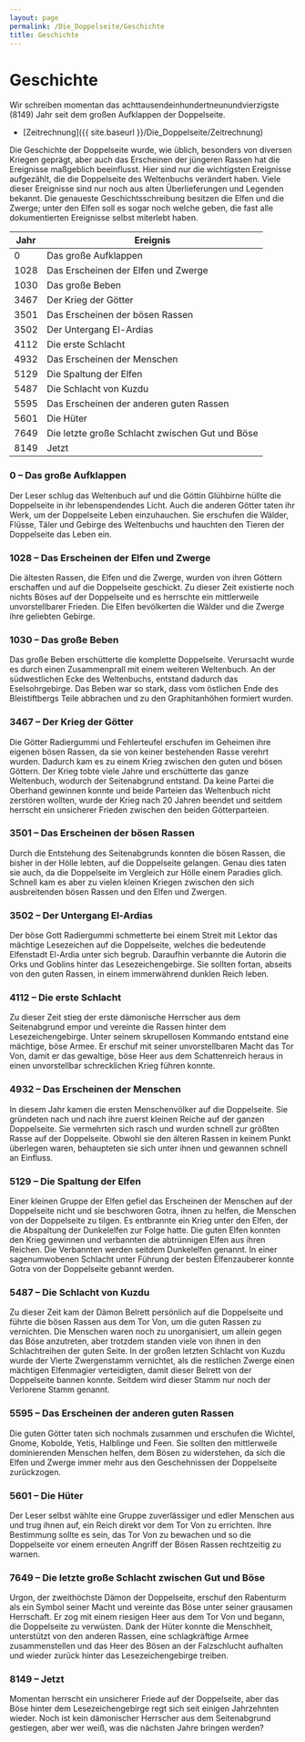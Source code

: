 ```yaml
---
layout: page
permalink: /Die_Doppelseite/Geschichte
title: Geschichte
---
```


# Geschichte

Wir schreiben momentan das achttausendeinhundertneunundvierzigste (8149) Jahr seit dem großen Aufklappen der Doppelseite.

- [Zeitrechnung]({{ site.baseurl }}/Die_Doppelseite/Zeitrechnung)

Die Geschichte der Doppelseite wurde, wie üblich, besonders von diversen Kriegen geprägt, aber auch das Erscheinen der jüngeren Rassen hat die Ereignisse maßgeblich beeinflusst. Hier sind nur die wichtigsten Ereignisse aufgezählt, die die Doppelseite des Weltenbuchs verändert haben. Viele dieser Ereignisse sind nur noch aus alten Überlieferungen und Legenden bekannt. Die genaueste Geschichtsschreibung besitzen die Elfen und die Zwerge; unter den Elfen soll es sogar noch welche geben, die fast alle dokumentierten Ereignisse selbst miterlebt haben. 


<table>
<thead>
<tr><th>Jahr</th><th>Ereignis</th></tr>
</thead>
<tbody>
<tr><td>0</td><td>Das große Aufklappen</td></tr>
<tr><td>1028</td><td>Das Erscheinen der Elfen und Zwerge</td></tr>
<tr><td>1030</td><td>Das große Beben</td></tr>
<tr><td>3467</td><td>Der Krieg der Götter</td></tr>
<tr><td>3501</td><td>Das Erscheinen der bösen Rassen</td></tr>
<tr><td>3502</td><td>Der Untergang El-Ardias</td></tr>
<tr><td>4112</td><td>Die erste Schlacht</td></tr>
<tr><td>4932</td><td>Das Erscheinen der Menschen</td></tr>
<tr><td>5129</td><td>Die Spaltung der Elfen</td></tr>
<tr><td>5487</td><td>Die Schlacht von Kuzdu</td></tr>
<tr><td>5595</td><td>Das Erscheinen der anderen guten Rassen</td></tr>
<tr><td>5601</td><td>Die Hüter</td></tr>
<tr><td>7649</td><td>Die letzte große Schlacht zwischen Gut und Böse</td></tr>
<tr><td>8149</td><td>Jetzt</td></tr>
</tbody>
</table>

### 0 &ndash; Das große Aufklappen

Der Leser schlug das Weltenbuch auf und die Göttin Glühbirne hüllte die Doppelseite in ihr lebenspendendes Licht. Auch die anderen Götter taten ihr Werk, um der Doppelseite Leben einzuhauchen. Sie erschufen die Wälder, Flüsse, Täler und Gebirge des Weltenbuchs und hauchten den Tieren der Doppelseite das Leben ein.

### 1028 &ndash; Das Erscheinen der Elfen und Zwerge

Die ältesten Rassen, die Elfen und die Zwerge, wurden von ihren Göttern erschaffen und auf die Doppelseite geschickt. Zu dieser Zeit existierte noch nichts Böses auf der Doppelseite und es herrschte ein mittlerweile unvorstellbarer Frieden. Die Elfen bevölkerten die Wälder und die Zwerge ihre geliebten Gebirge.

### 1030 &ndash; Das große Beben

Das große Beben erschütterte die komplette Doppelseite. Verursacht wurde es durch einen Zusammenprall mit einem weiteren Weltenbuch. An der südwestlichen Ecke des Weltenbuchs, entstand dadurch das Eselsohrgebirge. Das Beben war so stark, dass vom östlichen Ende des Bleistiftbergs Teile abbrachen und zu den Graphitanhöhen formiert wurden.

### 3467 &ndash; Der Krieg der Götter

Die Götter Radiergummi und Fehlerteufel erschufen im Geheimen ihre eigenen bösen Rassen, da sie von keiner bestehenden Rasse verehrt wurden. Dadurch kam es zu einem Krieg zwischen den guten und bösen Göttern. Der Krieg tobte viele Jahre und erschütterte das ganze Weltenbuch, wodurch der Seitenabgrund entstand. Da keine Partei die Oberhand gewinnen konnte und beide Parteien das Weltenbuch nicht zerstören wollten, wurde der Krieg nach 20 Jahren beendet und seitdem herrscht ein unsicherer Frieden zwischen den beiden Götterparteien.

### 3501 &ndash; Das Erscheinen der bösen Rassen

Durch die Entstehung des Seitenabgrunds konnten die bösen Rassen, die bisher in der Hölle lebten, auf die Doppelseite gelangen. Genau dies taten sie auch, da die Doppelseite im Vergleich zur Hölle einem Paradies glich. Schnell kam es aber zu vielen kleinen Kriegen zwischen den sich ausbreitenden bösen Rassen und den Elfen und Zwergen. 

### 3502 &ndash; Der Untergang El-Ardias

Der böse Gott Radiergummi schmetterte bei einem Streit mit Lektor das mächtige Lesezeichen auf die Doppelseite, welches die bedeutende Elfenstadt El-Ardia unter sich begrub. Daraufhin verbannte die Autorin die Orks und Goblins hinter das Lesezeichengebirge. Sie sollten fortan, abseits von den guten Rassen, in einem immerwährend dunklen Reich leben.

### 4112 &ndash; Die erste Schlacht

Zu dieser Zeit stieg der erste dämonische Herrscher aus dem Seitenabgrund empor und vereinte die Rassen hinter dem Lesezeichengebirge. Unter seinem skrupellosen Kommando entstand eine mächtige, böse Armee. Er erschuf mit seiner unvorstellbaren Macht das Tor Von, damit er das gewaltige, böse Heer aus dem Schattenreich heraus in einen unvorstellbar schrecklichen Krieg führen konnte.

### 4932 &ndash; Das Erscheinen der Menschen

In diesem Jahr kamen die ersten Menschenvölker auf die Doppelseite. Sie gründeten nach und nach ihre zuerst kleinen Reiche auf der ganzen Doppelseite. Sie vermehrten sich rasch und wurden schnell zur größten Rasse auf der Doppelseite. Obwohl sie den älteren Rassen in keinem Punkt überlegen waren, behaupteten sie sich unter ihnen und gewannen schnell an Einfluss.

### 5129 &ndash; Die Spaltung der Elfen

Einer kleinen Gruppe der Elfen gefiel das Erscheinen der Menschen auf der Doppelseite nicht und sie beschworen Gotra, ihnen zu helfen, die Menschen von der Doppelseite zu tilgen. Es entbrannte ein Krieg unter den Elfen, der die Abspaltung der Dunkelelfen zur Folge hatte. Die guten Elfen konnten den Krieg gewinnen und verbannten die abtrünnigen Elfen aus ihren Reichen. Die Verbannten werden seitdem Dunkelelfen genannt. In einer sagenumwobenen Schlacht unter Führung der besten Elfenzauberer konnte Gotra von der Doppelseite gebannt werden.

### 5487 &ndash; Die Schlacht von Kuzdu

Zu dieser Zeit kam der Dämon Belrett persönlich auf die Doppelseite und führte die bösen Rassen aus dem Tor Von, um die guten Rassen zu vernichten. Die Menschen waren noch zu unorganisiert, um allein gegen das Böse anzutreten, aber trotzdem standen viele von ihnen in den Schlachtreihen der guten Seite. In der großen letzten Schlacht von Kuzdu wurde der Vierte Zwergenstamm vernichtet, als die restlichen Zwerge einen mächtigen Elfenmagier verteidigten, damit dieser Belrett von der Doppelseite bannen konnte. Seitdem wird dieser Stamm nur noch der Verlorene Stamm genannt.

### 5595 &ndash; Das Erscheinen der anderen guten Rassen

Die guten Götter taten sich nochmals zusammen und erschufen die Wichtel, Gnome, Kobolde, Yetis, Halblinge und Feen. Sie sollten den mittlerweile dominierenden Menschen helfen, dem Bösen zu widerstehen, da sich die Elfen und Zwerge immer mehr aus den Geschehnissen der Doppelseite zurückzogen.

### 5601 &ndash; Die Hüter

Der Leser selbst wählte eine Gruppe zuverlässiger und edler Menschen aus und trug ihnen auf, ein Reich direkt vor dem Tor Von zu errichten. Ihre Bestimmung sollte es sein, das Tor Von zu bewachen und so die Doppelseite vor einem erneuten Angriff der Bösen Rassen rechtzeitig zu warnen.

### 7649 &ndash; Die letzte große Schlacht zwischen Gut und Böse

Urgon, der zweithöchste Dämon der Doppelseite, erschuf den Rabenturm als ein Symbol seiner Macht und vereinte das Böse unter seiner grausamen Herrschaft. Er zog mit einem riesigen Heer aus dem Tor Von und begann, die Doppelseite zu verwüsten. Dank der Hüter konnte die Menschheit, unterstützt von den anderen Rassen, eine schlagkräftige Armee zusammenstellen und das Heer des Bösen an der Falzschlucht aufhalten und wieder zurück hinter das Lesezeichengebirge treiben.

### 8149 &ndash; Jetzt

Momentan herrscht ein unsicherer Friede auf der Doppelseite, aber das Böse hinter dem Lesezeichengebirge regt sich seit einigen Jahrzehnten wieder. Noch ist kein dämonischer Herrscher aus dem Seitenabgrund gestiegen, aber wer weiß, was die nächsten Jahre bringen werden?
